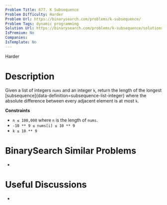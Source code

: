 ```yaml
---
Problem Title: 677. K Subsequence
Problem Difficulty: Harder
Problem Url: https://binarysearch.com/problems/k-subsequence/
Problem Tags: dynamic programming
Solution Url: https://binarysearch.com/problems/k-subsequence/solutions/
IsPremium: No
Companies: 
IsTemplate: No
---
```


<span style="color: ;">Harder</span>

# Description

Given a list of integers `nums` and an integer `k`, return the length of the longest [subsequence]{data-definition=subsequence-list-integer} where the absolute difference between every adjacent element is at most `k`.

**Constraints**

- `n ≤ 100,000` where `n` is the length of `nums`.
- `-10 ** 9 ≤ nums[i] ≤ 10 ** 9`
- `k ≤ 10 ** 9`

# BinarySearch Similar Problems

- []()

# Useful Discussions

- []()
